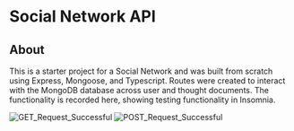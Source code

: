 # Social Network API

## About

This is a starter project for a Social Network and was built from scratch using Express, Mongoose, and Typescript. Routes were created to interact with the MongoDB database across user and thought documents. The functionality is recorded here, showing testing functionality in Insomnia.
 
![GET_Request_Successful](https://github.com/user-attachments/assets/a0d70bb2-acf3-41d0-bcd0-05da54510d84)
![POST_Request_Successful](https://github.com/user-attachments/assets/915f1733-52ab-4fbb-be07-994cca2f78fc)
